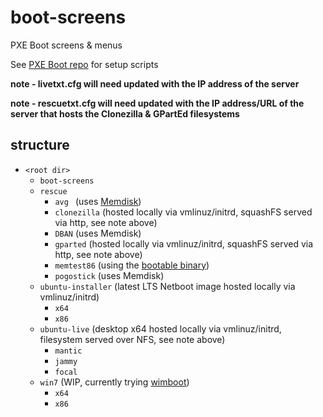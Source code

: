 # boot-screens
PXE Boot screens & menus

See [PXE Boot repo](https://github.com/chris18890/pxe-boot) for setup scripts

**note - livetxt.cfg will need updated with the IP address of the server**

**note - rescuetxt.cfg will need updated with the IP address/URL of the server that hosts the Clonezilla & GPartEd filesystems**

## structure

- `<root dir>`
  - `boot-screens`
  - `rescue`
    - `avg ` (uses [Memdisk](https://www.syslinux.org/wiki/index.php?title=MEMDISK))
    - `clonezilla` (hosted locally via vmlinuz/initrd, squashFS served via http, see note above)
    - `DBAN` (uses Memdisk)
    - `gparted` (hosted locally via vmlinuz/initrd, squashFS served via http, see note above)
    - `memtest86` (using the [bootable binary](http://memtest.org/#downiso))
    - `pogostick` (uses Memdisk)
  - `ubuntu-installer` (latest LTS Netboot image hosted locally via vmlinuz/initrd)
    - `x64`
    - `x86`
  - `ubuntu-live` (desktop x64 hosted locally via vmlinuz/initrd, filesystem served over NFS, see note above)
    - `mantic`
    - `jammy`
    - `focal`
  - `win7` (WIP, currently trying [wimboot](https://ipxe.org/wimboot))
    - `x64`
    - `x86`

